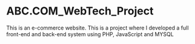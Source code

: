 # ABC.COM_WebTech_Project
This is an e-commerce website. This is a project where I developed a full front-end and back-end system  using  PHP, JavaScript and MYSQL
